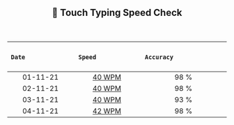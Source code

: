 ## <p align ="center"> 💢 Touch Typing Speed Check </p> 

</br>



| &nbsp; &nbsp;&nbsp; &nbsp; &nbsp; &nbsp; &nbsp; &nbsp; &nbsp; &nbsp; &nbsp; &nbsp; &nbsp; &nbsp; **`Date`** &nbsp; &nbsp;&nbsp; &nbsp; &nbsp; &nbsp; &nbsp; &nbsp; &nbsp; &nbsp; &nbsp;&nbsp; &nbsp; &nbsp; | &nbsp; &nbsp; &nbsp; &nbsp; &nbsp; &nbsp; &nbsp; &nbsp; &nbsp; &nbsp; &nbsp; &nbsp; **`Speed`** &nbsp; &nbsp; &nbsp; &nbsp; &nbsp; &nbsp; &nbsp;&nbsp; &nbsp; &nbsp; &nbsp; &nbsp; &nbsp;|&nbsp; &nbsp; &nbsp; &nbsp; &nbsp;&nbsp; &nbsp; &nbsp; &nbsp; &nbsp; &nbsp; &nbsp; &nbsp;&nbsp; &nbsp; &nbsp; **`Accuracy`** &nbsp; &nbsp;&nbsp; &nbsp; &nbsp; &nbsp; &nbsp; &nbsp; &nbsp; &nbsp;&nbsp; &nbsp; &nbsp; &nbsp; &nbsp; &nbsp;  |
|:-----------:|:-----------:|:-----------:|
| 01-11-21 | [40 WPM](https://github.com/cleanhand/phase-1-Chayan-11/blob/main/Typing%20Speed%20Test%20Challenge/Screenshots/November/01-11-21.md) | 98 % |
| 02-11-21 | [40 WPM](https://github.com/cleanhand/phase-1-Chayan-11/blob/main/Typing%20Speed%20Test%20Challenge/Screenshots/November/02-11-21.md) | 98 % |
| 03-11-21 | [40 WPM](https://github.com/cleanhand/phase-1-Chayan-11/blob/main/Typing%20Speed%20Test%20Challenge/Screenshots/November/03-11-21.md) | 93 % |
| 04-11-21 | [42 WPM](https://github.com/cleanhand/phase-1-Chayan-11/blob/main/Typing%20Speed%20Test%20Challenge/Screenshots/November/04-11-21.md) | 98 % | 
